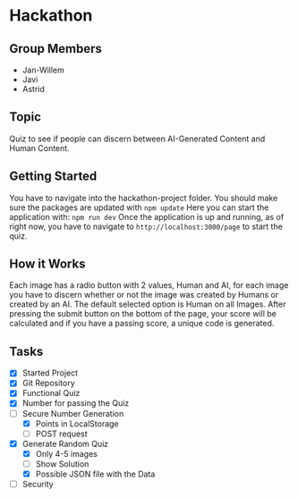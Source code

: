 # Hackathon

## Group Members
 - Jan-Willem
 - Javi
 - Astrid
## Topic
Quiz to see if people can discern between AI-Generated Content and Human Content.

## Getting Started
You have to navigate into the hackathon-project folder.
You should make sure the packages are updated with ```npm update```
Here you can start the application with: ```npm run dev``` 
Once the application is up and running, as of right now, you have to navigate to ```http://localhost:3000/page``` to start the quiz.

## How it Works
Each image has a radio button with 2 values, Human and AI, for each image you have to discern whether or not the image was created by Humans or created by an AI. The default selected option is Human on all Images. After pressing the submit button on the bottom of the page, your score will be calculated and if you have a passing score, a unique code is generated.

## Tasks
 - [x] Started Project
 - [x] Git Repository
 - [x] Functional Quiz
 - [x] Number for passing the Quiz
 - [ ] Secure Number Generation
   - [x] Points in LocalStorage
   - [ ] POST request
 - [x] Generate Random Quiz
   - [x] Only 4-5 images
   - [ ] Show Solution
   - [x] Possible JSON file with the Data
 - [ ] Security
